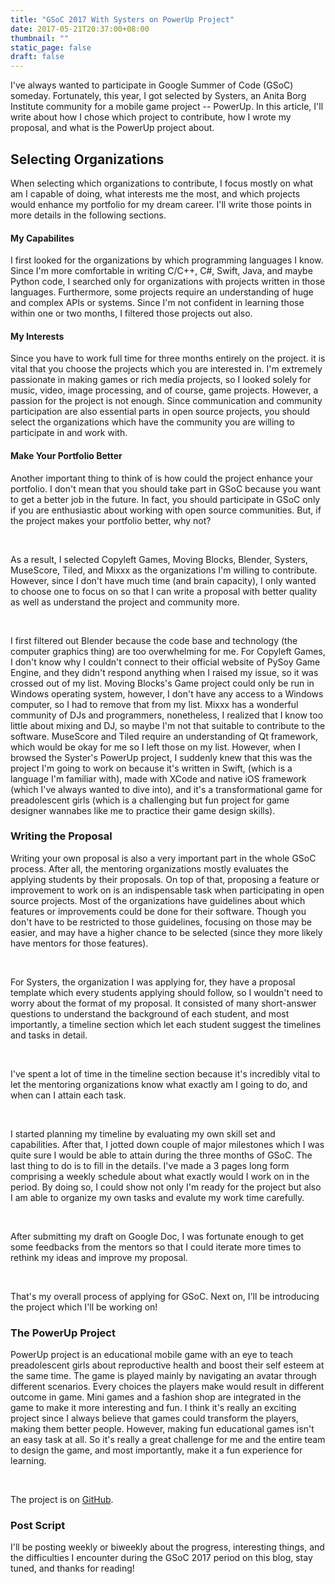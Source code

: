 ```yaml
---
title: "GSoC 2017 With Systers on PowerUp Project"
date: 2017-05-21T20:37:00+08:00
thumbnail: ""
static_page: false
draft: false
---
```

I've always wanted to participate in Google Summer of Code (GSoC) someday. Fortunately, this year, I got selected by Systers, an Anita Borg Institute community for a mobile game project -- PowerUp. In this article, I'll write about how I chose which project to contribute, how I wrote my proposal, and what is the PowerUp project about.

## Selecting Organizations
When selecting which organizations to contribute, I focus mostly on what am I capable of doing, what interests me the most, and which projects would enhance my portfolio for my dream career. I'll write those points in more details in the following sections.

#### My Capabilites
I first looked for the organizations by which programming languages I know. Since I'm more comfortable in writing C/C++, C#, Swift, Java, and maybe Python code, I searched only for organizations with projects written in those languages. Furthermore, some projects require an understanding of huge and complex APIs or systems. Since I'm not confident in learning those within one or two months, I filtered those projects out also.

#### My Interests
Since you have to work full time for three months entirely on the project. it is vital that you choose the projects which you are interested in. I'm extremely passionate in making games or rich media projects, so I looked solely for music, video, image processing, and of course, game projects. However, a passion for the project is not enough. Since communication and community participation are also essential parts in open source projects, you should select the organizations which have the community you are willing to participate in and work with.

#### Make Your Portfolio Better
Another important thing to think of is how could the project enhance your portfolio. I don't mean that you should take part in GSoC because you want to get a better job in the future. In fact, you should participate in GSoC only if you are enthusiastic about working with open source communities. But, if the project makes your portfolio better, why not?

<br />

As a result, I selected Copyleft Games, Moving Blocks, Blender, Systers, MuseScore, Tiled, and Mixxx as the organizations I'm willing to contribute. However, since I don't have much time (and brain capacity), I only wanted to choose one to focus on so that I can write a proposal with better quality as well as understand the project and community more.

<br />

I first filtered out Blender because the code base and technology (the computer graphics thing) are too overwhelming for me. For Copyleft Games, I don't know why I couldn't connect to their official website of PySoy Game Engine, and they didn't respond anything when I raised my issue, so it was crossed out of my list. Moving Blocks's Game project could only be run in Windows operating system, however, I don't have any access to a Windows computer, so I had to remove that from my list. Mixxx has a wonderful community of DJs and programmers, nonetheless, I realized that I know too little about mixing and DJ, so maybe I'm not that suitable to contribute to the software. MuseScore and Tiled require an understanding of Qt framework, which would be okay for me so I left those on my list. However, when I browsed the Syster's PowerUp project, I suddenly knew that this was the project I'm going to work on because it's written in Swift, (which is a language I'm familiar with), made with XCode and native iOS framework (which I've always wanted to dive into), and it's a transformational game for preadolescent girls (which is a challenging but fun project for game designer wannabes like me to practice their game design skills).

### Writing the Proposal
Writing your own proposal is also a very important part in the whole GSoC process. After all, the mentoring organizations mostly evaluates the applying students by their proposals. On top of that, proposing a feature or improvement to work on is an indispensable task when participating in open source projects. Most of the organizations have guidelines about which features or improvements could be done for their software. Though you don't have to be restricted to those guidelines, focusing on those may be easier, and may have a higher chance to be selected (since they more likely have mentors for those features).

<br />

For Systers, the organization I was applying for, they have a proposal template which every students applying should follow, so I wouldn't need to worry about the format of my proposal. It consisted of many short-answer questions to understand the background of each student, and most importantly, a timeline section which let each student suggest the timelines and tasks in detail.

<br />

I've spent a lot of time in the timeline section because it's incredibly vital to let the mentoring organizations know what exactly am I going to do, and when can I attain each task.

<br />

I started planning my timeline by evaluating my own skill set and capabilities. After that, I jotted down couple of major milestones which I was quite sure I would be able to attain during the three months of GSoC. The last thing to do is to fill in the details. I've made a 3 pages long form comprising a weekly schedule about what exactly would I work on in the period. By doing so, I could show not only I'm ready for the project but also I am able to organize my own tasks and evalute my work time carefully.

<br />

After submitting my draft on Google Doc, I was fortunate enough to get some feedbacks from the mentors so that I could iterate more times to rethink my ideas and improve my proposal.

<br />

That's my overall process of applying for GSoC. Next on, I'll be introducing the project which I'll be working on!

### The PowerUp Project
PowerUp project is an educational mobile game with an eye to teach preadolescent girls about reproductive health and boost their self esteem at the same time. The game is played mainly by navigating an avatar through different scenarios. Every choices the players make would result in different outcome in game. Mini games and a fashion shop are integrated in the game to make it more interesting and fun. I think it's really an exciting project since I always believe that games could transform the players, making them better people. However, making fun educational games isn't an easy task at all. So it's really a great challenge for me and the entire team to design the game, and most importantly, make it a fun experience for learning.

<br />

The project is on [GitHub](https://github.com/systers/powerup-iOS).

### Post Script
I'll be posting weekly or biweekly about the progress, interesting things, and the difficulties I encounter during the GSoC 2017 period on this blog, stay tuned, and thanks for reading!